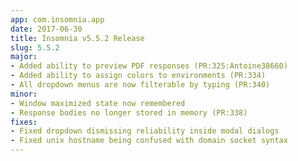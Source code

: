 ```yaml
---
app: com.insomnia.app
date: 2017-06-30
title: Insomnia v5.5.2 Release
slug: 5.5.2
major:
- Added ability to preview PDF responses (PR:325:Antoine38660)
- Added ability to assign colors to environments (PR:334)
- All dropdown menus are now filterable by typing (PR:340)
minor:
- Window maximized state now remembered
- Response bodies no longer stored in memory (PR:338)
fixes:
- Fixed dropdown dismissing reliability inside modal dialogs
- Fixed unix hostname being confused with domain socket syntax
---
```

